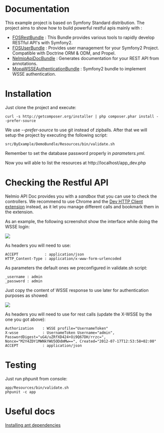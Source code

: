 # Documentation #

This example project is based on Symfony Standard distribution. The project aims to show how to build powerful restful apis mainly with :

*  [FOSRestBundle](https://github.com/FriendsOfSymfony/FOSRestBundle) : This Bundle provides various tools to rapidly develop RESTful API's with Symfony2.
*  [FOSUserBundle](https://github.com/FriendsOfSymfony/FOSUserBundle) : Provides user management for your Symfony2 Project. Compatible with Doctrine ORM & ODM, and Propel.
*  [NelmioApiDocBundle](https://github.com/nelmio/NelmioApiDocBundle) : Generates documentation for your REST API from annotations.
*  [MopaWSSEAuthenticationBundle](https://github.com/phiamo/MopaWSSEAuthenticationBundle) : Symfony2 bundle to implement WSSE authentication.

# Installation #

Just clone the project and execute:

    curl -s http://getcomposer.org/installer | php composer.phar install --prefer-source

We use *--prefer-source* to use git instead of zipballs. After that we will setup the project by executing the following script:

    src/ByExample/DemoBundle/Resources/bin/validate.sh

Remember to set the database password properly in *parameters.yml*.

Now you will able to list the resources at http://localhost/app_dev.php

# Checking the Restful API #

Nelmio API Doc provides you with a *sandbox* that you can use to check the controllers. We recommend to use Chrome and the [Dev HTTP Client extension](https://chrome.google.com/webstore/detail/aejoelaoggembcahagimdiliamlcdmfm) instead, as it let you manage different calls and bookmark them in the extension.

As an example, the following screenshot show the interface while doing the WSSE login:

![](https://dl.dropbox.com/u/3972728/github/devhttpclient01.png)

As headers you will need to use:

    ACCEPT            : application/json
    HTTP_Content-Type : application/x-www-form-urlencoded

As parameters the default ones we preconfigured in validate.sh script:

    _username : admin
    _password : admin

Just copy the content of WSSE response to use later for authentication purposes as showed:

![](https://dl.dropbox.com/u/3972728/github/devhttpclient02.png)

As headers you will need to use for rest calls (update the X-WSSE by the one you got above):

    Authorization    : WSSE profile="UsernameToken"
    X-wsse           : UsernameToken Username="admin", PasswordDigest="uG4/uZRfXD424+Oi9Q67DH/rrzc=", Nonce="M2Y4ZDY1MWNkYWU5ODdmMw==", Created="2012-07-17T12:53:58+02:00"
    ACCEPT           : application/json

# Testing #

Just run phpunit from console:

    app/Resources/bin/validate.sh
    phpunit -c app

# Useful docs #

[Installing ant dependencies](ant_deps.md)
